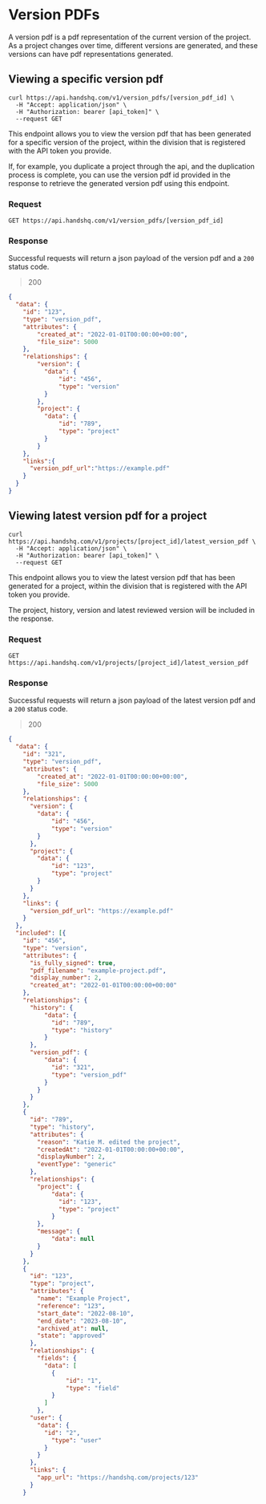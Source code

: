# Version PDFs

A version pdf is a pdf representation of the current version of the project. As a project changes over time, different versions are generated, and these versions can have pdf representations generated.

## Viewing a specific version pdf

```shell
curl https://api.handshq.com/v1/version_pdfs/[version_pdf_id] \
  -H "Accept: application/json" \
  -H "Authorization: bearer [api_token]" \
  --request GET
```

This endpoint allows you to view the version pdf that has been generated for a specific version of the project, within the division that is registered with the API token you provide.

If, for example, you duplicate a project through the api, and the duplication process is complete, you can use the version pdf id provided in the response to retrieve the generated version pdf using this endpoint.

### Request

`GET https://api.handshq.com/v1/version_pdfs/[version_pdf_id]`

### Response

Successful requests will return a json payload of the version pdf and a `200` status code.

> 200

```json
{
  "data": {
    "id": "123",
    "type": "version_pdf",
    "attributes": {
        "created_at": "2022-01-01T00:00:00+00:00",
        "file_size": 5000
    },
    "relationships": {
        "version": {
          "data": {
              "id": "456",
              "type": "version"
          }
        },
        "project": {
          "data": {
              "id": "789",
              "type": "project"
          }
        }
    },
    "links":{
      "version_pdf_url":"https://example.pdf"
    }
  }
}
```

## Viewing latest version pdf for a project

```shell
curl https://api.handshq.com/v1/projects/[project_id]/latest_version_pdf \
  -H "Accept: application/json" \
  -H "Authorization: bearer [api_token]" \
  --request GET
```

This endpoint allows you to view the latest version pdf that has been generated for a project, within the division that is registered with the API token you provide.

The project, history, version and latest reviewed version will be included in the response.

### Request

`GET https://api.handshq.com/v1/projects/[project_id]/latest_version_pdf`

### Response

Successful requests will return a json payload of the latest version pdf and a `200` status code.

> 200

```json
{
  "data": {
    "id": "321",
    "type": "version_pdf",
    "attributes": {
        "created_at": "2022-01-01T00:00:00+00:00",
        "file_size": 5000
    },
    "relationships": {
      "version": {
        "data": {
            "id": "456",
            "type": "version"
        }
      },
      "project": {
        "data": {
            "id": "123",
            "type": "project"
        }
      }
    },
    "links": {
      "version_pdf_url": "https://example.pdf"
    }
  },
  "included": [{
    "id": "456",
    "type": "version",
    "attributes": {
      "is_fully_signed": true,
      "pdf_filename": "example-project.pdf",
      "display_number": 2,
      "created_at": "2022-01-01T00:00:00+00:00"
    },
    "relationships": {
      "history": {
          "data": {
            "id": "789",
            "type": "history"
          }
      },
      "version_pdf": {
          "data": {
            "id": "321",
            "type": "version_pdf"
          }
        }
      }
    },
    {
      "id": "789",
      "type": "history",
      "attributes": {
        "reason": "Katie M. edited the project",
        "createdAt": "2022-01-01T00:00:00+00:00",
        "displayNumber": 2,
        "eventType": "generic"
      },
      "relationships": {
        "project": {
            "data": {
              "id": "123",
              "type": "project"
            }
        },
        "message": {
            "data": null
        }
      }
    },
    {
      "id": "123",
      "type": "project",
      "attributes": {
        "name": "Example Project",
        "reference": "123",
        "start_date": "2022-08-10",
        "end_date": "2023-08-10",
        "archived_at": null,
        "state": "approved"
      },
      "relationships": {
        "fields": {
          "data": [
            {
                "id": "1",
                "type": "field"
            }
          ]
        },
      "user": {
        "data": {
          "id": "2",
            "type": "user"
          }
        }
      },
      "links": {
        "app_url": "https://handshq.com/projects/123"
      }
    }
```
